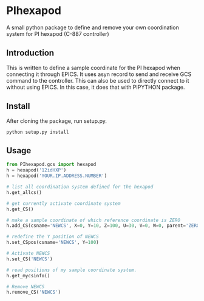 # PIhexapod
A small python package to define and remove your own coordination system for PI hexapod (C-887 controller)

## Introduction
This is written to define a sample coordinate for the PI hexapod when connecting it through EPICS. It uses asyn record to send and receive GCS command to the controller. This can also be used to directly connect to it without using EPICS. In this case, it does that with PIPYTHON package.

## Install
After cloning the package, run setup.py.
```
python setup.py install
```

## Usage
```python
from PIhexapod.gcs import hexapod
h = hexapod('12idHXP')
h = hexapod('YOUR.IP.ADDRESS.NUMBER')

# list all coordination system defined for the hexapod
h.get_allcs()

# get currently activate coordinate system
h.get_CS()

# make a sample coordinate of which reference coordinate is ZERO
h.add_CS(csname='NEWCS', X=0, Y=10, Z=100, U=30, V=0, W=0, parent='ZERO')

# redefine the Y position of NEWCS
h.set_CSpos(csname='NEWCS', Y=100)

# Activate NEWCS
h.set_CS('NEWCS')

# read positions of my sample coordinate system.
h.get_mycsinfo()

# Remove NEWCS
h.remove_CS('NEWCS')
```